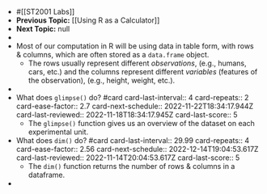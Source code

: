 - #[[ST2001 Labs]]
- **Previous Topic:** [[Using R as a Calculator]]
- **Next Topic:** null
-
- Most of our computation in R will be using data in table form, with rows & columns, which are often stored as a `data.frame` object.
	- The rows usually represent different *observations*, (e.g., humans, cars, etc.) and the columns represent different *variables* (features of the observation), (e.g., height, weight, etc.).
-
- What does `glimpse()` do? #card
  card-last-interval:: 4
  card-repeats:: 2
  card-ease-factor:: 2.7
  card-next-schedule:: 2022-11-22T18:34:17.944Z
  card-last-reviewed:: 2022-11-18T18:34:17.945Z
  card-last-score:: 5
	- The `glimpse()` function gives us an overview of the dataset on each experimental unit.
- What does `dim()` do? #card
  card-last-interval:: 29.99
  card-repeats:: 4
  card-ease-factor:: 2.56
  card-next-schedule:: 2022-12-14T19:04:53.617Z
  card-last-reviewed:: 2022-11-14T20:04:53.617Z
  card-last-score:: 5
	- The `dim()` function returns the number of rows & columns in a dataframe.
-